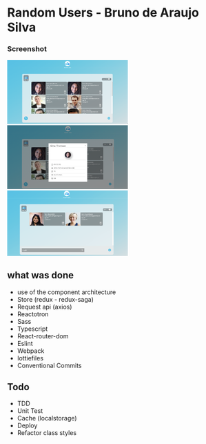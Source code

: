 # Random Users - Bruno de Araujo Silva 

### Screenshot

<img src="https://github.com/arjdev69/random-users/blob/master/screen.png?raw=true" width="280">

<img src="https://github.com/arjdev69/random-users/blob/master/screen-modal.png?raw=true" width="280">

<img src="https://github.com/arjdev69/random-users/blob/master/screen-search.png?raw=true" width="280">


## what was done

- use of the component architecture
- Store (redux - redux-saga)
- Request api (axios)
- Reactotron
- Sass
- Typescript
- React-router-dom
- Eslint
- Webpack
- lottiefiles
- Conventional Commits

## Todo

- TDD
- Unit Test
- Cache (localstorage)
- Deploy
- Refactor class styles


